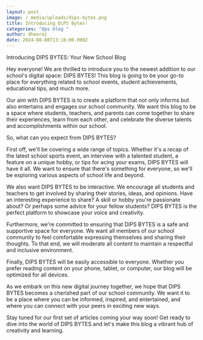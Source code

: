 ```yaml
---
layout: post
image: /_media/uploads/dips-bytes.png
title: Introducing DiPS Bytes!
categories: "dps blog "
author: dheeraj
date: 2024-08-08T13:18:00.000Z
---
```

Introducing DIPS BYTES: Your New School Blog



Hey everyone! We are thrilled to introduce you to the newest addition to our school's digital space: DIPS BYTES! This blog is going to be your go-to place for everything related to school events, student achievements, educational tips, and much more.



Our aim with DIPS BYTES is to create a platform that not only informs but also entertains and engages our school community. We want this blog to be a space where students, teachers, and parents can come together to share their experiences, learn from each other, and celebrate the diverse talents and accomplishments within our school.



So, what can you expect from DIPS BYTES?



First off, we'll be covering a wide range of topics. Whether it's a recap of the latest school sports event, an interview with a talented student, a feature on a unique hobby, or tips for acing your exams, DIPS BYTES will have it all. We want to ensure that there's something for everyone, so we'll be exploring various aspects of school life and beyond.



We also want DIPS BYTES to be interactive. We encourage all students and teachers to get involved by sharing their stories, ideas, and opinions. Have an interesting experience to share? A skill or hobby you're passionate about? Or perhaps some advice for your fellow students? DIPS BYTES is the perfect platform to showcase your voice and creativity.



Furthermore, we're committed to ensuring that DIPS BYTES is a safe and supportive space for everyone. We want all members of our school community to feel comfortable expressing themselves and sharing their thoughts. To that end, we will moderate all content to maintain a respectful and inclusive environment.

Finally, DIPS BYTES will be easily accessible to everyone. Whether you prefer reading content on your phone, tablet, or computer, our blog will be optimized for all devices. 

As we embark on this new digital journey together, we hope that DIPS BYTES becomes a cherished part of our school community. We want it to be a place where you can be informed, inspired, and entertained, and where you can connect with your peers in exciting new ways.



Stay tuned for our first set of articles coming your way soon! Get ready to dive into the world of DIPS BYTES and let's make this blog a vibrant hub of creativity and learning.
